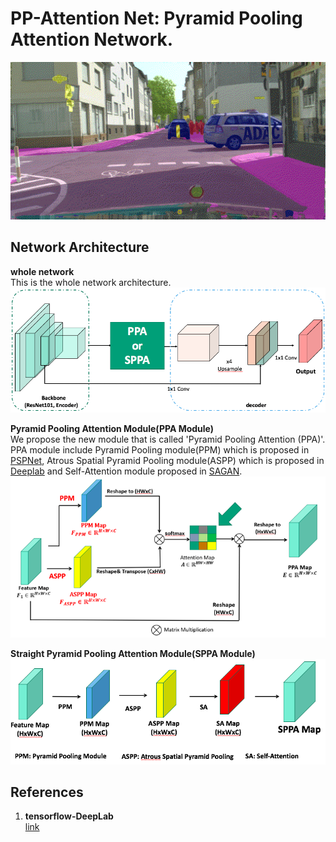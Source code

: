 # PP-Attention Net: Pyramid Pooling Attention Network.

<img src='images/visualize.gif' />

## Network Architecture

**whole network**<br>
This is the whole network architecture.
 <img src='images/whole_net.png' />

**Pyramid Pooling Attention Module(PPA Module)**<br>
We propose the new module that is called 'Pyramid Pooling Attention (PPA)'.
PPA module include Pyramid Pooling module(PPM) which is proposed in [PSPNet](https://arxiv.org/abs/1612.01105), Atrous Spatial Pyramid Pooling module(ASPP) which is proposed in [Deeplab](https://arxiv.org/abs/1606.00915) and Self-Attention module proposed in [SAGAN](https://arxiv.org/abs/1805.08318).
 <img src='images/ppa.png' />

 **Straight Pyramid Pooling Attention Module(SPPA Module)**<br>
<img src='images/sppa.png' />

## References
1. **tensorflow-DeepLab** <br>
 [link](https://github.com/tensorflow/models/tree/master/research/deeplab)

